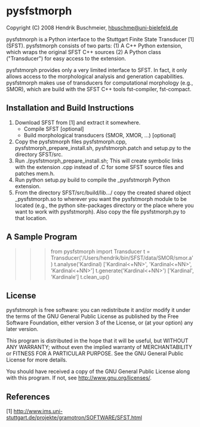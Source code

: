 # pysfstmorph

Copyright (C) 2008 Hendrik Buschmeier, <hbuschme@uni-bielefeld.de>

pysfstmorph is a Python interface to the Stuttgart Finite State Transducer [1]
(SFST). pysfstmorph consists of two parts: (1) A C++ Python extension, which
wraps the original SFST C++ sources (2) A Python class ("Transducer") for easy
access to the extension.

pysfstmorph provides only a very limited interface to SFST. In fact, it only
allows access to the morphological analysis and generation capabilities.
pysfstmorph makes use of transducers for computational morphology (e.g.,
SMOR), which are build with the SFST C++ tools fst-compiler, fst-compact.


## Installation and Build Instructions

1. Download SFST from [1] and extract it somewhere.
   - Compile SFST [optional]
   - Build morphological transducers (SMOR, XMOR, ...) [optional]
2. Copy the pysfstmorph files pysfstmorph.cpp, pysfstmorph_prepare_install.sh,
   pysfstmorph.patch and setup.py to the directory SFST/src.
3. Run ./pysfstmorph_prepare_install.sh; This will create symbolic links with
   the extension .cpp instead of .C for some SFST source files and  patches
   mem.h.
4. Run python setup.py build to compile the _pysfstmorph Python extension.
5. From the directory SFST/src/build/lib.../ copy the created shared object
   _pysfstmorph.so to wherever you want the pysfstmorph module to be located
   (e.g., the python site-packages directory or the place where you want to
   work with pysfstmorph). Also copy the file pysfstmorph.py to that location.


## A Sample Program

>>> from pysfstmorph import Transducer
>>> t = Transducer('/Users/hendrik/bin/SFST/data/SMOR/smor.a')
>>> t.analyse('Kardinal)
	['Kardinal<+NN><Masc><Akk><Sg>', 'Kardinal<+NN><Masc><Nom><Sg>',
	 'Kardinal<+NN><Masc><Dat><Sg>']
>>> t.generate('Kardinal<+NN><Masc><Dat><Sg>')
	['Kardinal', 'Kardinale']
>>> t.clean_up()


## License

pysfstmorph is free software: you can redistribute it and/or modify
it under the terms of the GNU General Public License as published by
the Free Software Foundation, either version 3 of the License, or
(at your option) any later version.

This program is distributed in the hope that it will be useful,
but WITHOUT ANY WARRANTY; without even the implied warranty of
MERCHANTABILITY or FITNESS FOR A PARTICULAR PURPOSE.  See the
GNU General Public License for more details.

You should have received a copy of the GNU General Public License
along with this program.  If not, see <http://www.gnu.org/licenses/>.


## References

[1] http://www.ims.uni-stuttgart.de/projekte/gramotron/SOFTWARE/SFST.html
